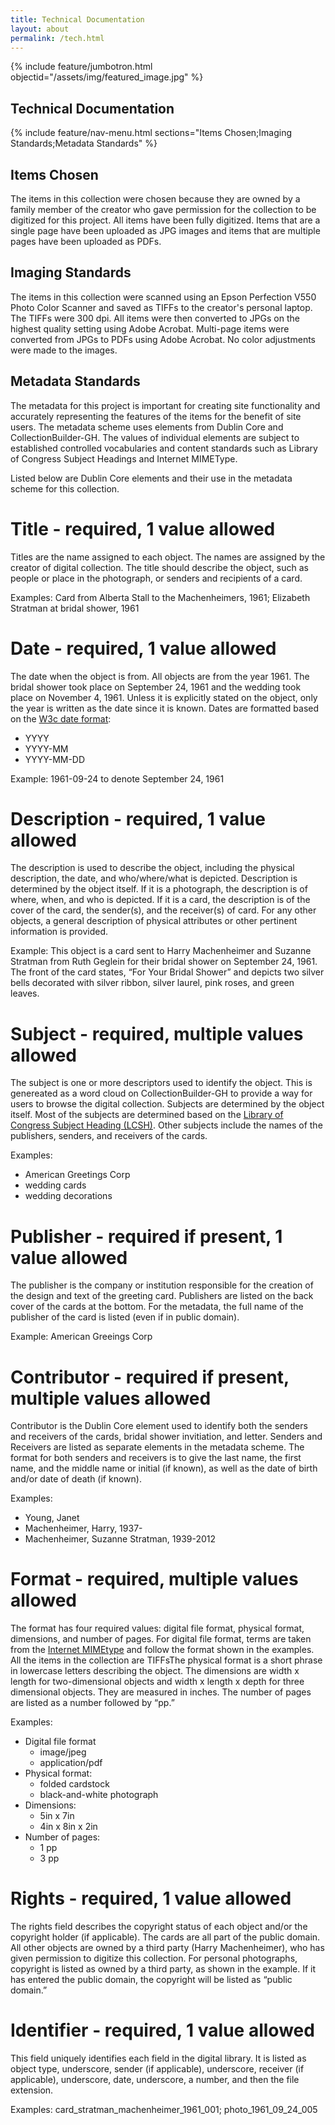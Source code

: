 ```yaml
---
title: Technical Documentation
layout: about
permalink: /tech.html
---
```


{% include feature/jumbotron.html objectid="/assets/img/featured_image.jpg" %}

## Technical Documentation

{% include feature/nav-menu.html sections="Items Chosen;Imaging Standards;Metadata Standards" %}

## Items Chosen 

The items in this collection were chosen because they are owned by a family member of the creator who gave permission for the collection to be digitized for this project. All items have been fully digitized. Items that are a single page have been uploaded as JPG images and items that are multiple pages have been uploaded as PDFs. 

## Imaging Standards 

The items in this collection were scanned using an Epson Perfection V550 Photo Color Scanner and saved as TIFFs to the creator's personal laptop. The TIFFs were 300 dpi. All items were then converted to JPGs on the highest quality setting using Adobe Acrobat. Multi-page items were converted from JPGs to PDFs using Adobe Acrobat. No color adjustments were made to the images. 

## Metadata Standards 

The metadata for this project is important for creating site functionality and accurately representing the features of the items for the benefit of site users. The metadata scheme uses elements from Dublin Core and CollectionBuilder-GH. The values of individual elements are subject to established controlled vocabularies and content standards such as Library of Congress Subject Headings and Internet MIMEType. 

Listed below are Dublin Core elements and their use in the metadata scheme for this collection.  

# Title - required, 1 value allowed 
Titles are the name assigned to each object. The names are assigned by the creator of digital collection. The title should describe the object, such as people or place in the photograph, or senders and recipients of a card. 

Examples: Card from Alberta Stall to the Machenheimers, 1961; Elizabeth Stratman at bridal shower, 1961

# Date - required, 1 value allowed 
The date when the object is from. All objects are from the year 1961. The bridal shower took place on September 24, 1961 and the wedding took place on November 4, 1961. Unless it is explicitly stated on the object, only the year is written as the date since it is known. Dates are formatted based on the [W3c date format](https://www.w3.org/TR/NOTE-datetime): 
* YYYY 
* YYYY-MM
* YYYY-MM-DD

Example: 1961-09-24 to denote September 24, 1961

# Description - required, 1 value allowed 
The description is used to describe the object, including the physical description, the date, and who/where/what is depicted. Description is determined by the object itself. If it is a photograph, the description is of where, when, and who is depicted. If it is a card, the description is of the cover of the card, the sender(s), and the receiver(s) of card. For any other objects, a general description of physical attributes or other pertinent information is provided. 

Example: This object is a card sent to Harry Machenheimer and Suzanne Stratman from Ruth Geglein for their bridal shower on September 24, 1961. The front of the card states, “For Your Bridal Shower” and depicts two silver bells decorated with silver ribbon, silver laurel, pink roses, and green leaves. 

# Subject - required, multiple values allowed 
The subject is one or more descriptors used to identify the object. This is genereated as a word cloud on CollectionBuilder-GH to provide a way for users to browse the digital collection. Subjects are determined by the object itself. Most of the subjects are determined based on the [Library of Congress Subject Heading (LCSH)](https://www.loc.gov/aba/publications/FreeLCSH/freelcsh.html). Other subjects include the names of the publishers, senders, and receivers of the cards. 

Examples: 
* American Greetings Corp 
* wedding cards 
* wedding decorations

# Publisher - required if present, 1 value allowed 
The publisher is the company or institution responsible for the creation of the design and text of the greeting card. Publishers are listed on the back cover of the cards at the bottom. For the metadata, the full name of the publisher of the card is listed (even if in public domain).

Example: American Greeings Corp

# Contributor - required if present, multiple values allowed 
Contributor is the Dublin Core element used to identify both the senders and receivers of the cards, bridal shower invitiation, and letter. Senders and Receivers are listed as separate elements in the metadata scheme. The format for both senders and receivers is to give the last name, the first name, and the middle name or initial (if known), as well as the date of birth and/or date of death (if known). 

Examples: 
* Young, Janet 
* Machenheimer, Harry, 1937-
* Machenheimer, Suzanne Stratman, 1939-2012

# Format - required, multiple values allowed 
The format has four required values: digital file format, physical format, dimensions, and number of pages. For digital file format, terms are taken from the [Internet MIMEtype](https://www.iana.org/assignments/media-types/media-types.xhtml) and follow the format shown in the examples. All the items in the collection are TIFFsThe physical format is a short phrase in lowercase letters describing the object. The dimensions are width x length for two-dimensional objects and width x length x depth for three dimensional objects. They are measured in inches. The number of pages are listed as a number followed by “pp.”  

Examples: 
* Digital file format 
  * image/jpeg
  * application/pdf
* Physical format:  
  * folded cardstock  
  * black-and-white photograph  
* Dimensions:
  * 5in x 7in  
  * 4in x 8in x 2in  
* Number of pages:   
  * 1 pp
  * 3 pp

# Rights - required, 1 value allowed 
The rights field describes the copyright status of each object and/or the copyright holder (if applicable). The cards are all part of the public domain. All other objects are owned by a third party (Harry Machenheimer), who has given permission to digitize this collection. For personal photographs, copyright is listed as owned by a third party, as shown in the example. If it has entered the public domain, the copyright will be listed as “public domain.”

# Identifier - required, 1 value allowed 
This field uniquely identifies each field in the digital library. It is listed as object type, underscore, sender (if applicable), underscore, receiver (if applicable), underscore, date, underscore, a number, and then the file extension.

Examples: card_stratman_machenheimer_1961_001; photo_1961_09_24_005

